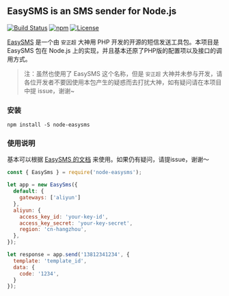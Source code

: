 
## EasySMS is an SMS sender for Node.js

[![Build Status](https://app.travis-ci.com/hpyer/node-easysms.svg?branch=master)](https://app.travis-ci.com/github/hpyer/node-easysms) [![npm](https://img.shields.io/npm/v/node-easysms.svg)](https://www.npmjs.com/package/node-easysms) [![License](https://img.shields.io/npm/l/node-easysms.svg)](LICENSE)

[EasySMS](https://github.com/overtrue/easy-sms) 是一个由 `安正超` 大神用 PHP 开发的开源的短信发送工具包。本项目是 EasySMS 包在 Node.js 上的实现，并且基本还原了PHP版的配置项以及接口的调用方式。

> 注：虽然也使用了 EasySMS 这个名称，但是 `安正超` 大神并未参与开发，请各位开发者不要因使用本包产生的疑惑而去打扰大神，如有疑问请在本项目中提 issue，谢谢~


### 安装

`npm install -S node-easysms`

### 使用说明

基本可以根据 [EasySMS 的文档](https://github.com/overtrue/easy-sms#readme) 来使用。如果仍有疑问，请提issue，谢谢～

```js
const { EasySms } = require('node-easysms');

let app = new EasySms({
  default: {
    gateways: ['aliyun']
  },
  aliyun: {
    access_key_id: 'your-key-id',
    access_key_secret: 'your-key-secret',
    region: 'cn-hangzhou',
  },
});

let response = app.send('13812341234', {
  template: 'template_id',
  data: {
    code: '1234',
  }
});
```
